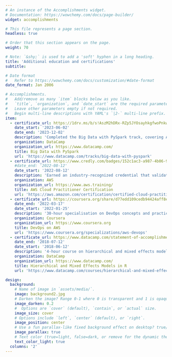 ```yaml
---
# An instance of the Accomplishments widget.
# Documentation: https://wowchemy.com/docs/page-builder/
widget: accomplishments

# This file represents a page section.
headless: true

# Order that this section appears on the page.
weight: 70

# Note: `&shy;` is used to add a 'soft' hyphen in a long heading.
title: 'Additional education and certifications'
subtitle:

# Date format
#   Refer to https://wowchemy.com/docs/customization/#date-format
date_format: Jan 2006

# Accomplishments.
#   Add/remove as many `item` blocks below as you like.
#   `title`, `organization`, and `date_start` are the required parameters.
#   Leave other parameters empty if not required.
#   Begin multi-line descriptions with YAML's `|2-` multi-line prefix.
item:
  - certificate_url: https://1drv.ms/b/s!AszM2hDRx-RZp5JYOsayhkgfwoPnkw?e=0IJidd
    date_start: '2023-06-02'
    date_end: '2023-12-02'
    description: 'Completed the Big Data with PySpark track, covering Apache Spark mastery using the PySpark Python API. The track included courses on PySpark basics, data cleaning, feature engineering, machine learning, and building recommendation engines.'
    organization: DataCamp
    organization_url: https://www.datacamp.com/
    title: Big Data with PySpark
    url: 'https://www.datacamp.com/tracks/big-data-with-pyspark'
  - certificate_url: https://www.credly.com/badges/152c1ac3-a987-4b06-9346-df318561a3ca/public_url
    #date_end: '2022-08-12'
    date_start: '2022-08-12'
    description: 'Earned an industry-recognized credential that validates foundational understanding of AWS Cloud concepts, services, and terminology. Demonstrated knowledge of cloud economics, security, architecture, and support models.'
    organization: AWS
    organization_url: https://www.aws.training/
    title: AWS Cloud Practitioner Certification
    url: 'https://aws.amazon.com/certification/certified-cloud-practitioner/'
  - certificate_url: https://coursera.org/share/d77edd109cedb94424aff8e0a96d9bee
    date_end: '2022-03-17'
    date_start: '2022-01-25'
    description: '30-hour specialisation on DevOps concepts and practices in the AWS Cloud. Learned how to use AWS services and tools for Continuous Integration and Delivery, serverless deployment, and monitoring and logging.'
    organization: Coursera
    organization_url: https://www.coursera.org
    title: DevOps on AWS
    url: 'https://www.coursera.org/specializations/aws-devops'
  - certificate_url: https://www.datacamp.com/statement-of-accomplishment/course/dc780825ade94239e7601d24de6e22a564805470
    date_end: '2018-07-12'
    date_start: '2018-06-12'
    description: '4-hour course on hierarchical and mixed effects models in R with the `lmer` package. Learned how to fit and compare random effects models for nested and longitudinal data.'
    organization: DataCamp
    organization_url: https://www.datacamp.com/
    title: Hierarchical and Mixed Effects Models in R
    url: 'https://www.datacamp.com/courses/hierarchical-and-mixed-effects-models-in-r'

design:
  background:
    # Name of image in `assets/media/`.
    image: background2.jpg
    # Darken the image? Range 0-1 where 0 is transparent and 1 is opaque.
    image_darken: 0.2
    #  Options are `cover` (default), `contain`, or `actual` size.
    image_size: cover
    # Options include `left`, `center` (default), or `right`.
    image_position: center
    # Use a fun parallax-like fixed background effect on desktop? true/false
    image_parallax: true
    # Text color (true=light, false=dark, or remove for the dynamic theme color).
    text_color_light: true
  columns: '2'
---
```

